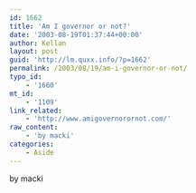 ```yaml
---
id: 1662
title: 'Am I governor or not?'
date: '2003-08-19T01:37:44+00:00'
author: Kellan
layout: post
guid: 'http://lm.quxx.info/?p=1662'
permalink: /2003/08/19/am-i-governor-or-not/
typo_id:
    - '1660'
mt_id:
    - '1109'
link_related:
    - 'http://www.amigovernorornot.com/'
raw_content:
    - 'by macki'
categories:
    - Aside
---
```


by macki